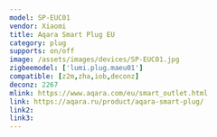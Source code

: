 ```yaml
---
model: SP-EUC01
vendor: Xiaomi
title: Aqara Smart Plug EU
category: plug
supports: on/off
image: /assets/images/devices/SP-EUC01.jpg
zigbeemodel: ['lumi.plug.maeu01']
compatible: [z2m,zha,iob,deconz]
deconz: 2267
mlink: https://www.aqara.com/eu/smart_outlet.html
link: https://aqara.ru/product/aqara-smart-plug/
link2: 
link3: 
---
```



